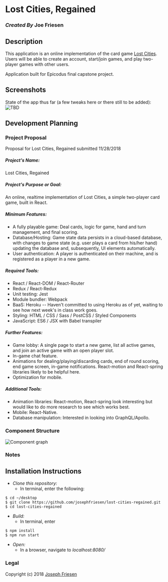 # Lost Cities, Regained

### _Created By_ **Joe Friesen**

## Description

This application is an online implementation of the card game [Lost Cities](https://www.thamesandkosmos.com/index.php/product/category/games/lost-cities-card-game). Users will be able to create an account, start/join games, and play two-player games with other users.

Application built for Epicodus final capstone project.

## Screenshots

State of the app thus far (a few tweaks here or there still to be added):
![TBD]('.src/assets/tbd.png')

## Development Planning

### Project Proposal

Proposal for Lost Cities, Regained submitted 11/28/2018

##### Project's Name:
Lost Cities, Regained

##### Project's Purpose or Goal:
An online, realtime implementation of Lost Cities, a simple two-player card game, built in React.

##### Minimum Features:
* A fully playable game: Deal cards, logic for game, hand and turn management, and final scoring.
* Database/Hosting: Game state data persists in a cloud-based database, with changes to game state (e.g. user plays a card from his/her hand) updating the database and, subsequently, UI elements automatically.
* User authentication: A player is authenticated on their machine, and is registered as a player in a new game.

##### Required Tools:
* React / React-DOM / React-Router
* Redux / React-Redux
* Unit testing: Jest
* Module bundler: Webpack
* BaaS: Heroku -- Haven't committed to using Heroku as of yet, waiting to see how next week's in class work goes.
* Styling: HTML / CSS / Sass / PostCSS / Styled Components
* JavaScript: ES6 / JSX with Babel transpiler

##### Further Features:
* Game lobby: A single page to start a new game, list all active games, and join an active game with an open player slot.
* In-game chat feature.
* Animations for dealing/playing/discarding cards, end of round scoring, end game screen, in-game notifications. React-motion and React-spring libraries likely to be helpful here.
* Optimization for mobile.

##### Additional Tools:
* Animation libraries: React-motion, React-spring look interesting but would like to do more research to see which works best.
* Mobile: React-Native.
* Database manipulation: Interested in looking into GraphQL/Apollo.

### Component Structure

![Component graph](./src/assets/componentgraph.jpg)

### Notes

## Installation Instructions

* *Clone this repository:*
  * In terminal, enter the following:
```
$ cd ~/desktop
$ git clone https://github.com/josephfriesen/lost-cities-regained.git
$ cd lost-cities-regained
```
* *Build:*
  * In terminal, enter
```
$ npm install
$ npm run start
```
* *Open:*
  * In a browser, navigate to *localhost:8080/*

### Legal

Copyright (c) 2018 [Joseph Friesen](mailto:friesen.josephc@gmail.com)
